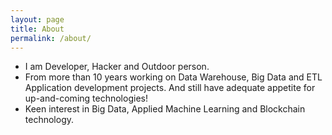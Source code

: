 ```yaml
---
layout: page
title: About
permalink: /about/
---
```


- I am Developer, Hacker and Outdoor person.
- From more than 10 years working on Data Warehouse, Big Data and ETL Application development projects. And still have adequate appetite for up-and-coming technologies!
- Keen interest in Big Data, Applied Machine Learning and Blockchain technology.



